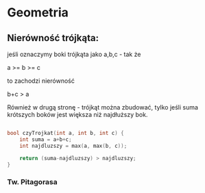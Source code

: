 # Geometria

## Nierówność trójkąta:

jeśli oznaczymy boki trójkąta jako a,b,c - tak że 

a >= b >= c

to zachodzi nierówność

b+c > a

Również w drugą stronę - trójkąt można zbudować, tylko jeśli suma krótszych boków jest większa
niż najdłuższy bok.

```cpp

bool czyTrojkat(int a, int b, int c) {
    int suma = a+b+c;
    int najdluzszy = max(a, max(b, c));

    return (suma-najdluzszy) > najdluzszy;
}
```

### Tw. Pitagorasa

